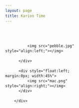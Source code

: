 ```yaml
---
layout: page
title: Karion Time
---
```


<br>
<center>
	<strong style="font-size:12vw;">
		<script src="karion.js"></script>
	</strong>
</center>
<br>

<div>
          <div style="float:left; margin:0px; width:45%">
          
              <img src="pebble.jpg" style="align:left;"></img>
          
          </div>

          <div style="float:left; margin:0px; width:45%">
              <img src="mac.png" style="align:right;"></img>
          </div>

        </div>

